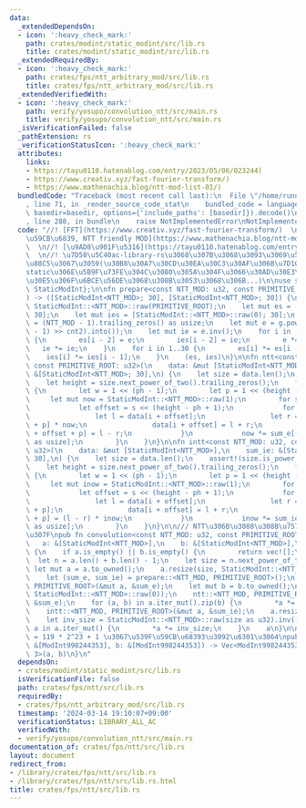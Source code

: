 ```yaml
---
data:
  _extendedDependsOn:
  - icon: ':heavy_check_mark:'
    path: crates/modint/static_modint/src/lib.rs
    title: crates/modint/static_modint/src/lib.rs
  _extendedRequiredBy:
  - icon: ':heavy_check_mark:'
    path: crates/fps/ntt_arbitrary_mod/src/lib.rs
    title: crates/fps/ntt_arbitrary_mod/src/lib.rs
  _extendedVerifiedWith:
  - icon: ':heavy_check_mark:'
    path: verify/yosupo/convolution_ntt/src/main.rs
    title: verify/yosupo/convolution_ntt/src/main.rs
  _isVerificationFailed: false
  _pathExtension: rs
  _verificationStatusIcon: ':heavy_check_mark:'
  attributes:
    links:
    - https://tayu0110.hatenablog.com/entry/2023/05/06/023244)
    - https://www.creativ.xyz/fast-fourier-transform/)
    - https://www.mathenachia.blog/ntt-mod-list-01/)
  bundledCode: "Traceback (most recent call last):\n  File \"/home/runner/.local/lib/python3.10/site-packages/onlinejudge_verify/documentation/build.py\"\
    , line 71, in _render_source_code_stat\n    bundled_code = language.bundle(stat.path,\
    \ basedir=basedir, options={'include_paths': [basedir]}).decode()\n  File \"/home/runner/.local/lib/python3.10/site-packages/onlinejudge_verify/languages/rust.py\"\
    , line 288, in bundle\n    raise NotImplementedError\nNotImplementedError\n"
  code: "//! [FFT](https://www.creativ.xyz/fast-fourier-transform/)  \n//! [\u539F\
    \u59CB\u6839, NTT friendly MOD](https://www.mathenachia.blog/ntt-mod-list-01/)\
    \  \n//! [\u9AD8\u901F\u5316](https://tayu0110.hatenablog.com/entry/2023/05/06/023244)\
    \  \n//! \u7D50\u5C40ac-library-rs\u3068\u307B\u3068\u3093\u3069\u540C\u3058\u5B9F\
    \u88C5\u3067\u3059(\u30B8\u30A7\u30CD\u30EA\u30C3\u30AF\u306B\u7D10\u3065\u304F\
    static\u306E\u5B9F\u73FE\u304C\u3080\u305A\u304F\u3066\u30AD\u30E3\u30C3\u30B7\
    \u30E5\u306F\u6BCE\u56DE\u3068\u308B\u3053\u3068\u306B...)\n\nuse static_modint::{ModInt998244353,\
    \ StaticModInt};\n\nfn prepare<const NTT_MOD: u32, const PRIMITIVE_ROOT: u32>(\n\
    ) -> ([StaticModInt<NTT_MOD>; 30], [StaticModInt<NTT_MOD>; 30]) {\n    let g =\
    \ StaticModInt::<NTT_MOD>::raw(PRIMITIVE_ROOT);\n    let mut es = [StaticModInt::<NTT_MOD>::raw(0);\
    \ 30];\n    let mut ies = [StaticModInt::<NTT_MOD>::raw(0); 30];\n    let cnt2\
    \ = (NTT_MOD - 1).trailing_zeros() as usize;\n    let mut e = g.pow(((NTT_MOD\
    \ - 1) >> cnt2).into());\n    let mut ie = e.inv();\n    for i in (2..=cnt2).rev()\
    \ {\n        es[i - 2] = e;\n        ies[i - 2] = ie;\n        e *= e;\n     \
    \   ie *= ie;\n    }\n    for i in 1..30 {\n        es[i] *= es[i - 1];\n    \
    \    ies[i] *= ies[i - 1];\n    }\n    (es, ies)\n}\n\nfn ntt<const NTT_MOD: u32,\
    \ const PRIMITIVE_ROOT: u32>(\n    data: &mut [StaticModInt<NTT_MOD>],\n    sum_e:\
    \ &[StaticModInt<NTT_MOD>; 30],\n) {\n    let size = data.len();\n    assert!(size.is_power_of_two());\n\
    \    let height = size.next_power_of_two().trailing_zeros();\n    for ph in 1..=height\
    \ {\n        let w = 1 << (ph - 1);\n        let p = 1 << (height - ph);\n   \
    \     let mut now = StaticModInt::<NTT_MOD>::raw(1);\n        for s in 0..w {\n\
    \            let offset = s << (height - ph + 1);\n            for i in 0..p {\n\
    \                let l = data[i + offset];\n                let r = data[i + offset\
    \ + p] * now;\n                data[i + offset] = l + r;\n                data[i\
    \ + offset + p] = l - r;\n            }\n            now *= sum_e[(!s).trailing_zeros()\
    \ as usize];\n        }\n    }\n}\n\nfn intt<const NTT_MOD: u32, const PRIMITIVE_ROOT:\
    \ u32>(\n    data: &mut [StaticModInt<NTT_MOD>],\n    sum_ie: &[StaticModInt<NTT_MOD>;\
    \ 30],\n) {\n    let size = data.len();\n    assert!(size.is_power_of_two());\n\
    \    let height = size.next_power_of_two().trailing_zeros();\n    for ph in (1..=height).rev()\
    \ {\n        let w = 1 << (ph - 1);\n        let p = 1 << (height - ph);\n   \
    \     let mut inow = StaticModInt::<NTT_MOD>::raw(1);\n        for s in 0..w {\n\
    \            let offset = s << (height - ph + 1);\n            for i in 0..p {\n\
    \                let l = data[i + offset];\n                let r = data[i + offset\
    \ + p];\n                data[i + offset] = l + r;\n                data[i + offset\
    \ + p] = (l - r) * inow;\n            }\n            inow *= sum_ie[(!s).trailing_zeros()\
    \ as usize];\n        }\n    }\n}\n\n/// NTT\u306B\u3088\u308B\u7573\u307F\u8FBC\
    \u307F\npub fn convolution<const NTT_MOD: u32, const PRIMITIVE_ROOT: u32>(\n \
    \   a: &[StaticModInt<NTT_MOD>],\n    b: &[StaticModInt<NTT_MOD>],\n) -> Vec<StaticModInt<NTT_MOD>>\
    \ {\n    if a.is_empty() || b.is_empty() {\n        return vec![];\n    }\n  \
    \  let n = a.len() + b.len() - 1;\n    let size = n.next_power_of_two();\n   \
    \ let mut a = a.to_owned();\n    a.resize(size, StaticModInt::<NTT_MOD>::raw(0));\n\
    \    let (sum_e, sum_ie) = prepare::<NTT_MOD, PRIMITIVE_ROOT>();\n    ntt::<NTT_MOD,\
    \ PRIMITIVE_ROOT>(&mut a, &sum_e);\n    let mut b = b.to_owned();\n    b.resize(size,\
    \ StaticModInt::<NTT_MOD>::raw(0));\n    ntt::<NTT_MOD, PRIMITIVE_ROOT>(&mut b,\
    \ &sum_e);\n    for (a, b) in a.iter_mut().zip(b) {\n        *a *= b;\n    }\n\
    \    intt::<NTT_MOD, PRIMITIVE_ROOT>(&mut a, &sum_ie);\n    a.resize(n, StaticModInt::<NTT_MOD>::raw(0));\n\
    \    let inv_size = StaticModInt::<NTT_MOD>::raw(size as u32).inv();\n    for\
    \ a in a.iter_mut() {\n        *a *= inv_size;\n    }\n    a\n}\n\n/// 998244353\
    \ = 119 * 2^23 + 1 \u3067\u539F\u59CB\u68393\u3092\u6301\u3064\npub fn convolution_998244353(a:\
    \ &[ModInt998244353], b: &[ModInt998244353]) -> Vec<ModInt998244353> {\n    convolution::<998244353,\
    \ 3>(a, b)\n}\n"
  dependsOn:
  - crates/modint/static_modint/src/lib.rs
  isVerificationFile: false
  path: crates/fps/ntt/src/lib.rs
  requiredBy:
  - crates/fps/ntt_arbitrary_mod/src/lib.rs
  timestamp: '2024-03-14 19:10:07+09:00'
  verificationStatus: LIBRARY_ALL_AC
  verifiedWith:
  - verify/yosupo/convolution_ntt/src/main.rs
documentation_of: crates/fps/ntt/src/lib.rs
layout: document
redirect_from:
- /library/crates/fps/ntt/src/lib.rs
- /library/crates/fps/ntt/src/lib.rs.html
title: crates/fps/ntt/src/lib.rs
---
```

